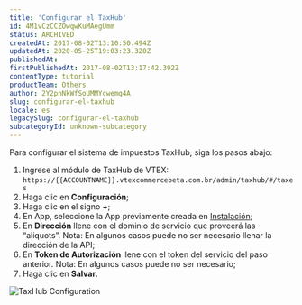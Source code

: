 ```yaml
---
title: 'Configurar el TaxHub'
id: 4M1vCzCCZOwqwKuMAegUmm
status: ARCHIVED
createdAt: 2017-08-02T13:10:50.494Z
updatedAt: 2020-05-25T19:03:23.320Z
publishedAt: 
firstPublishedAt: 2017-08-02T13:17:42.392Z
contentType: tutorial
productTeam: Others
author: 2Y2pnNkWfSoUMMYcwemq4A
slug: configurar-el-taxhub
locale: es
legacySlug: configurar-el-taxhub
subcategoryId: unknown-subcategory
---
```


Para configurar el sistema de impuestos TaxHub, siga los pasos abajo:

1.	Ingrese al módulo de TaxHub de VTEX: `https://{{ACCOUNTNAME}}.vtexcommercebeta.com.br/admin/taxhub/#/taxes`
2.	Haga clic en **Configuración**;
3.	Haga clic en el signo **+**;
4.	En App, seleccione la App previamente creada en [Instalación](/es/tutorial/como-instalar-el-taxhub);
5.	En **Dirección** llene con el dominio de servicio que proveerá las “aliquots”. Nota: En algunos casos puede no ser necesario llenar la dirección de la API;
6.	En **Token de Autorización** llene con el token del servicio del paso anterior. Nota: En algunos casos puede no ser necesario;
7.	Haga clic en **Salvar**.

![TaxHub Configuration](https://images.contentful.com/alneenqid6w5/RG3lWrwAOAyQYwk6gwGgq/7f291339357dac4cf07fbee9f5e0a649/TaxHubConfiguration.gif)
